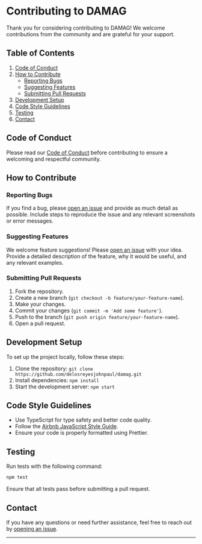 
# Contributing to DAMAG

Thank you for considering contributing to DAMAG! We welcome contributions from the community and are grateful for your support.

## Table of Contents
1. [Code of Conduct](#code-of-conduct)
2. [How to Contribute](#how-to-contribute)
   - [Reporting Bugs](#reporting-bugs)
   - [Suggesting Features](#suggesting-features)
   - [Submitting Pull Requests](#submitting-pull-requests)
3. [Development Setup](#development-setup)
4. [Code Style Guidelines](#code-style-guidelines)
5. [Testing](#testing)
6. [Contact](#contact)

## Code of Conduct
Please read our [Code of Conduct](CODE_OF_CONDUCT.md) before contributing to ensure a welcoming and respectful community.

## How to Contribute

### Reporting Bugs
If you find a bug, please [open an issue](https://github.com/delosreyesjohnpaul/damag/issues) and provide as much detail as possible. Include steps to reproduce the issue and any relevant screenshots or error messages.

### Suggesting Features
We welcome feature suggestions! Please [open an issue](https://github.com/delosreyesjohnpaul/damag/issues) with your idea. Provide a detailed description of the feature, why it would be useful, and any relevant examples.

### Submitting Pull Requests
1. Fork the repository.
2. Create a new branch (`git checkout -b feature/your-feature-name`).
3. Make your changes.
4. Commit your changes (`git commit -m 'Add some feature'`).
5. Push to the branch (`git push origin feature/your-feature-name`).
6. Open a pull request.

## Development Setup
To set up the project locally, follow these steps:
1. Clone the repository: `git clone https://github.com/delosreyesjohnpaul/damag.git`
2. Install dependencies: `npm install`
3. Start the development server: `npm start`

## Code Style Guidelines
- Use TypeScript for type safety and better code quality.
- Follow the [Airbnb JavaScript Style Guide](https://github.com/airbnb/javascript).
- Ensure your code is properly formatted using Prettier.

## Testing
Run tests with the following command:
```bash
npm test
```

Ensure that all tests pass before submitting a pull request.

## Contact
If you have any questions or need further assistance, feel free to reach out by [opening an issue](https://github.com/delosreyesjohnpaul/damag/issues).

---
